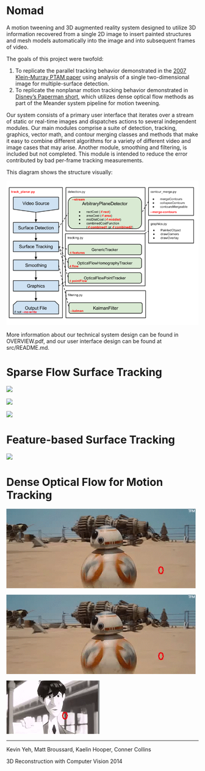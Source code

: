 Nomad
=========

A motion tweening and 3D augmented reality system designed to utilize 3D information recovered from a single 2D image to insert painted structures and mesh models automatically into the image and into subsequent frames of video. 

The goals of this project were twofold:

1. To replicate the parallel tracking behavior demonstrated in the [2007 Klein-Murray PTAM paper](http://www.robots.ox.ac.uk/~gk/publications/KleinMurray2007ISMAR.pdf) using analysis of a single two-dimensional image for multiple-surface detection.
2. To replicate the nonplanar motion tracking behavior demonstrated in [Disney’s Paperman short](https://www.youtube.com/watch?v=OKl9mpGMCiA#t=1m41s), which utilizes dense optical flow methods as part of the Meander system pipeline for motion tweening.

Our system consists of a primary user interface that iterates over a stream of static or real-time images and dispatches actions to several independent modules. Our main modules comprise a suite of detection, tracking, graphics, vector math, and contour merging classes and methods that make it easy to combine different algorithms for a variety of different video and image cases that may arise. Another module, smoothing and filtering, is included but not completed. This module is intended to reduce the error contributed by bad per-frame tracking measurements.

This diagram shows the structure visually:

![Nomad System Pipeline](/res/nomad_system.png)

More information about our technical system design can be found in OVERVIEW.pdf, and our user interface design can be found at src/README.md.

# Sparse Flow Surface Tracking

![](/res/blank_sparse_flow.gif)

![](/res/sidewalk.gif)

![](/res/longhorn.gif)

# Feature-based Surface Tracking

![](/res/cello_map_small.gif)

# Dense Optical Flow for Motion Tracking

![](/res/r2d2.gif)

![](/res/r2d2_2.gif)

![](/res/paperman.gif)

---------------------------------

Kevin Yeh, Matt Broussard, Kaelin Hooper, Conner Collins 

3D Reconstruction with Computer Vision 2014
